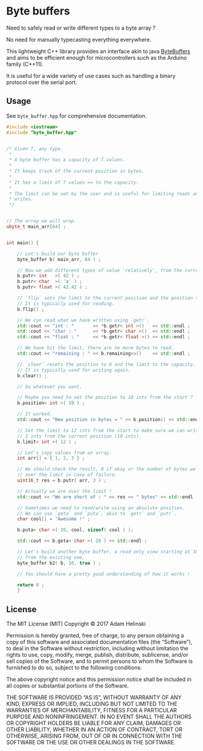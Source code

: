 # Byte buffers

Need to safely read or write different types to a byte array ?

No need for manually typecasting everything everywhere.

This lightweight C++ library provides an interface akin to java
[ByteBuffers](https://docs.oracle.com/javase/8/docs/api/java/nio/ByteBuffer.html)
and aims to be efficient enough for microcontrollers such as the Arduino
family (C++11).

It is useful for a wide variety of use cases such as handling a binary protocol
over the serial port.

## Usage

See `byte_buffer.hpp` for comprehensive documentation.

```cpp
#include <iostream>
#include "byte_buffer.hpp"


/* Given T, any type.
 *
 * A byte buffer has a capacity of T values.
 *
 * It keeps track of the current position in bytes.
 *
 * It has a limit of T values <= to the capacity.
 *
 * The limit can be set by the user and is useful for limiting reads and
 * writes.
 */


// The array we will wrap.
ubyte_t main_arr[64] ;


int main() {

    // Let's build our byte buffer
    byte_buffer b( main_arr, 64 ) ;

    // Now we add different types of value 'relatively', from the current position
    b.putr< int   >( 42 ) ;
    b.putr< char  >( 'a' ) ;
    b.putr< float >( 42.42 ) ;

    // `flip` sets the limit to the current position and the position to 0.
    // It is typically used for reading. 
    b.flip() ;

    // We can read what we have written using `getr`.
    std::cout << "int : "       << *b.getr< int >()   << std::endl ;
    std::cout << "char : "      << *b.getr< char >()  << std::endl ;
    std::cout << "float : "     << *b.getr< float >() << std::endl ;

    // We have hit the limit, there are no more bytes to read.
    std::cout << "remaining : " << b.remaining<>()    << std::endl ;

    // `clear` resets the position to 0 and the limit to the capacity.
    // It is typically used for writing again.
    b.clear() ;

    // Do whatever you want.

    // Maybe you need to set the position to 10 ints from the start ?
    b.position< int >( 10 ) ;

    // It worked.
    std::cout << "New position in bytes = " << b.position() << std::endl ;

    // Set the limit to 12 ints from the start to make sure we can write only
    // 2 ints from the current position (10 ints).
    b.limit< int >( 12 ) ;

    // Let's copy values from an array.
    int arr[] = { 1, 2, 3 } ;

    // We should check the result, 0 if okay or the number of bytes we are
    // over the limit in case of failure.
    uint16_t res = b.putr( arr, 3 ) ;

    // Actually we are over the limit !
    std::cout << "We are short of : " << res << " bytes" << std::endl ;

    // Sometimes we need to read/write using an absolute position.
    // We can use `geta` and `puta`, akin to `getr` and `putr`.
    char cool[] = "Awesome !" ;

    b.puta< char >( 20, cool, sizeof( cool ) );

    std::cout << b.geta< char >( 20 ) << std::endl ;

    // Let's build another byte buffer, a read only view starting at 10 bytes
    // from the existing one.
    byte_buffer b2( b, 10, true ) ;

    // You should have a pretty good understanding of how it works !

    return 0 ;
    }
```

## License

The MIT License (MIT)
Copyright © 2017 Adam Helinski

Permission is hereby granted, free of charge, to any person obtaining a copy
of this software and associated documentation files (the “Software”), to deal
in the Software without restriction, including without limitation the rights
to use, copy, modify, merge, publish, distribute, sublicense, and/or sell
copies of the Software, and to permit persons to whom the Software is
furnished to do so, subject to the following conditions:

The above copyright notice and this permission notice shall be included in
all copies or substantial portions of the Software.

THE SOFTWARE IS PROVIDED “AS IS”, WITHOUT WARRANTY OF ANY KIND, EXPRESS OR
IMPLIED, INCLUDING BUT NOT LIMITED TO THE WARRANTIES OF MERCHANTABILITY,
FITNESS FOR A PARTICULAR PURPOSE AND NONINFRINGEMENT. IN NO EVENT SHALL THE
AUTHORS OR COPYRIGHT HOLDERS BE LIABLE FOR ANY CLAIM, DAMAGES OR OTHER
LIABILITY, WHETHER IN AN ACTION OF CONTRACT, TORT OR OTHERWISE, ARISING FROM,
OUT OF OR IN CONNECTION WITH THE SOFTWARE OR THE USE OR OTHER DEALINGS IN
THE SOFTWARE.
